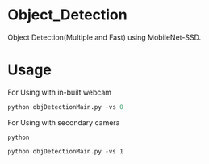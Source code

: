 # Object_Detection
Object Detection(Multiple and Fast) using MobileNet-SSD.

# Usage

For Using with in-built webcam

```python
python objDetectionMain.py -vs 0

```



For Using with secondary camera

```
python

python objDetectionMain.py -vs 1

```
